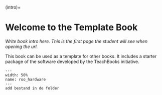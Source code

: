(intro)=
# Welcome to the Template Book

_Write book intro here. This is the first page the student will see when opening the url._

This book can be used as a template for other books. It includes a starter package of the software developed by the TeachBooks initiative.

``` {figure} figures/roo_hardware.jpg
---
width: 50%
name: roo_hardware
---
add bestand in de folder
```
